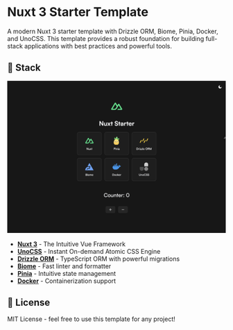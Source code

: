 # Nuxt 3 Starter Template

A modern Nuxt 3 starter template with Drizzle ORM, Biome, Pinia, Docker, and UnoCSS. This template provides a robust foundation for building full-stack applications with best practices and powerful tools.

## 🚀 Stack

![Nuxt 3 Starter Template](app/public/images/image.png)

- **[Nuxt 3](https://nuxt.com/)** - The Intuitive Vue Framework
- **[UnoCSS](https://unocss.dev/)** - Instant On-demand Atomic CSS Engine
- **[Drizzle ORM](https://orm.drizzle.team/)** - TypeScript ORM with powerful migrations
- **[Biome](https://biomejs.dev/)** - Fast linter and formatter
- **[Pinia](https://pinia.vuejs.org/)** - Intuitive state management
- **[Docker](https://www.docker.com/)** - Containerization support

## 📄 License

MIT License - feel free to use this template for any project!
